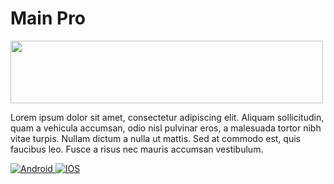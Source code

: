 
# Main Pro

<div>
<img src="https://play-lh.googleusercontent.com/cAkzPV5YXKduFQXNeIV45t4ypLhFfreZLkKQ3RGb95L7eS6wNxrcsoIe2ztswmVRlHI=w480-h960-rw" width="500" height="100"/>
</div>

Lorem ipsum dolor sit amet, consectetur adipiscing elit. Aliquam sollicitudin, quam a vehicula accumsan, odio nisl pulvinar eros, a malesuada tortor nibh vitae turpis. Nullam dictum a nulla ut mattis. Sed at commodo est, quis faucibus leo. Fusce a risus nec mauris accumsan vestibulum.

<!-- ### Features

- Light/dark mode toggle
- Live previews
- Fullscreen mode
- Cross platform -->


<div id="badges">
  <a href= "https://www.w3schools.com/tags/tag_a.asp">
    <img src="https://img.shields.io/badge/android-grey?style=for-the-badge&logo=android&logoColor=white" alt="Android"/>
  </a>
  <a href= ">>>>>>>>>>>>>>>>>>>>>>>>>>>>>>>>">
    <img src="https://img.shields.io/badge/iphone-blue?style=for-the-badge&logo=apple&logoColor=white" alt="IOS"/>
  </a>
</div>
